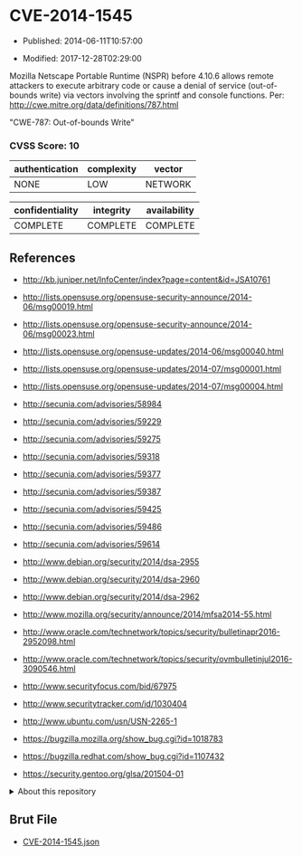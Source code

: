 # CVE-2014-1545

- Published: 2014-06-11T10:57:00

- Modified: 2017-12-28T02:29:00

Mozilla Netscape Portable Runtime (NSPR) before 4.10.6 allows remote attackers to execute arbitrary code or cause a denial of service (out-of-bounds write) via vectors involving the sprintf and console functions. Per: http://cwe.mitre.org/data/definitions/787.html

"CWE-787: Out-of-bounds Write"

### CVSS Score: **10**

| authentication | complexity | vector |
| --- | --- | --- |
| NONE | LOW | NETWORK |

| confidentiality | integrity | availability |
| --- | --- | --- |
| COMPLETE | COMPLETE | COMPLETE |

## References

* http://kb.juniper.net/InfoCenter/index?page=content&id=JSA10761

* http://lists.opensuse.org/opensuse-security-announce/2014-06/msg00019.html

* http://lists.opensuse.org/opensuse-security-announce/2014-06/msg00023.html

* http://lists.opensuse.org/opensuse-updates/2014-06/msg00040.html

* http://lists.opensuse.org/opensuse-updates/2014-07/msg00001.html

* http://lists.opensuse.org/opensuse-updates/2014-07/msg00004.html

* http://secunia.com/advisories/58984

* http://secunia.com/advisories/59229

* http://secunia.com/advisories/59275

* http://secunia.com/advisories/59318

* http://secunia.com/advisories/59377

* http://secunia.com/advisories/59387

* http://secunia.com/advisories/59425

* http://secunia.com/advisories/59486

* http://secunia.com/advisories/59614

* http://www.debian.org/security/2014/dsa-2955

* http://www.debian.org/security/2014/dsa-2960

* http://www.debian.org/security/2014/dsa-2962

* http://www.mozilla.org/security/announce/2014/mfsa2014-55.html

* http://www.oracle.com/technetwork/topics/security/bulletinapr2016-2952098.html

* http://www.oracle.com/technetwork/topics/security/ovmbulletinjul2016-3090546.html

* http://www.securityfocus.com/bid/67975

* http://www.securitytracker.com/id/1030404

* http://www.ubuntu.com/usn/USN-2265-1

* https://bugzilla.mozilla.org/show_bug.cgi?id=1018783

* https://bugzilla.redhat.com/show_bug.cgi?id=1107432

* https://security.gentoo.org/glsa/201504-01

<details>
<summary>About this repository</summary> 

  This repository is part of the project [Live Hack CVE](https://github.com/Live-Hack-CVE). Main website can be found [www.live-hack.org](https://www.live-hack.org) 
  
  Made by [Sn0wAlice](https://github.com/Sn0wAlice) for the people that care about security and need to have a feed of the latest CVEs. Hope you enjoy it, don't forget to star the repo and follow me on [Twitter](https://twitter.com/Sn0wAlice) and [Github](https://github.com/Sn0wAlice). And that is my [personnal website](https://www.alice-snow.me/)

  - [Home Page](https://github.com/Live-Hack-CVE)
  - [Framework](https://github.com/Live-Hack-CVE/cve-framework)
  - [CVE database](https://github.com/Live-Hack-CVE/full_database)
  - [Changelog](https://github.com/Live-Hack-CVE/Changelog)
</details>

## Brut File

* [CVE-2014-1545.json](https://raw.githubusercontent.com/Live-Hack-CVE/full_database/main/cves/2014/CVE-2014-1545.json)

